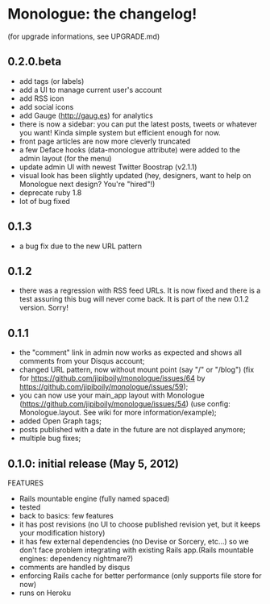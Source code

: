 # Monologue: the changelog!
(for upgrade informations, see UPGRADE.md)

## 0.2.0.beta
- add tags (or labels)
- add a UI to manage current user's account
- add RSS icon
- add social icons
- add Gauge (http://gaug.es) for analytics
- there is now a sidebar: you can put the latest posts, tweets or whatever you want! Kinda simple system but efficient enough for now.
- front page articles are now more cleverly truncated
- a few Deface hooks (data-monologue attribute) were added to the admin layout (for the menu)
- update admin UI with newest Twitter Boostrap (v2.1.1)
- visual look has been slightly updated (hey, designers, want to help on Monologue next design? You're "hired"!)
- deprecate ruby 1.8
- lot of bug fixed

## 0.1.3
- a bug fix due to the new URL pattern

## 0.1.2
- there was a regression with RSS feed URLs. It is now fixed and there is a test assuring this bug will never come back. It is part of the new 0.1.2 version. Sorry!

## 0.1.1

- the "comment" link in admin now works as expected and shows all comments from your Disqus account;
- changed URL pattern, now without mount point (say "/" or "/blog") (fix for https://github.com/jipiboily/monologue/issues/64 by https://github.com/jipiboily/monologue/issues/59);
- you can now use your main_app layout with Monologue (https://github.com/jipiboily/monologue/issues/54) (use config: Monologue.layout. See wiki for more information/example);
- added Open Graph tags;
- posts published with a date in the future are not displayed anymore;
- multiple bug fixes;


## 0.1.0: initial release (May 5, 2012)

FEATURES

 - Rails mountable engine (fully named spaced)
 - tested
 - back to basics: few features
 - it has post revisions (no UI to choose published revision yet, but it keeps your modification history)
 - it has few external dependencies (no Devise or Sorcery, etc…) so we don't face problem integrating with existing Rails app.(Rails mountable engines: dependency nightmare?)
 - comments are handled by disqus
 - enforcing Rails cache for better performance (only supports file store for now)
 - runs on Heroku